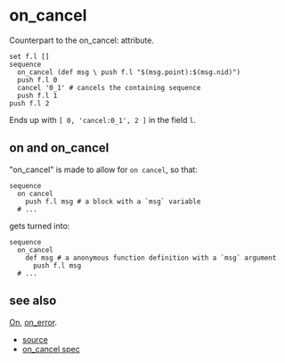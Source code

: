 
# on_cancel

Counterpart to the on_cancel: attribute.

```
set f.l []
sequence
  on_cancel (def msg \ push f.l "$(msg.point):$(msg.nid)")
  push f.l 0
  cancel '0_1' # cancels the containing sequence
  push f.l 1
push f.l 2
```
Ends up with `[ 0, 'cancel:0_1', 2 ]` in the field `l`.

## on and on_cancel

"on_cancel" is made to allow for `on cancel`, so that:
```
sequence
  on cancel
    push f.l msg # a block with a `msg` variable
  # ...
```
gets turned into:
```
sequence
  on_cancel
    def msg # a anonymous function definition with a `msg` argument
      push f.l msg
  # ...
```


## see also

[On](on.md), [on_error](on_error.md).


* [source](https://github.com/floraison/flor/tree/master/lib/flor/pcore/on_cancel.rb)
* [on_cancel spec](https://github.com/floraison/flor/tree/master/spec/pcore/on_cancel_spec.rb)

